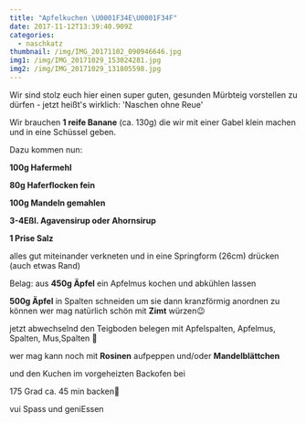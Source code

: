 ```yaml
---
title: "Apfelkuchen \U0001F34E\U0001F34F"
date: 2017-11-12T13:39:40.909Z
categories:
  - naschkatz
thumbnail: /img/IMG_20171102_090946646.jpg
img1: /img/IMG_20171029_153024281.jpg
img2: /img/IMG_20171029_131805598.jpg
---
```

Wir sind stolz euch hier einen super guten, gesunden Mürbteig vorstellen zu dürfen - jetzt heißt's wirklich: 'Naschen ohne Reue'

Wir brauchen **1 reife Banane** (ca. 130g) die wir mit einer Gabel klein machen und in eine Schüssel geben.

Dazu kommen nun:

**100g Hafermehl**

**80g Haferflocken fein**

**100g Mandeln gemahlen**

**3-4Eßl. Agavensirup oder Ahornsirup**

**1 Prise Salz**

alles gut miteinander verkneten und in eine Springform (26cm)  drücken (auch etwas Rand)

Belag:
aus **450g Äpfel** ein Apfelmus kochen und abkühlen lassen

**500g Äpfel** in Spalten schneiden um sie dann kranzförmig anordnen zu können
wer mag natürlich schön mit **Zimt** würzen😉 

jetzt abwechselnd den Teigboden belegen mit Apfelspalten, Apfelmus, Spalten, Mus,Spalten 🤔

wer mag kann noch mit **Rosinen** aufpeppen und/oder **Mandelblättchen**

und den Kuchen im vorgeheizten Backofen bei 

175 Grad ca. 45 min backen🤗

vui Spass und geniEssen
